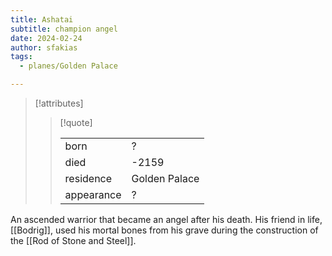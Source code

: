 ```yaml
---
title: Ashatai
subtitle: champion angel
date: 2024-02-24
author: sfakias
tags:
  - planes/Golden Palace

---
```

> [!attributes]
> 
> > [!quote]
> >
> > | | |
> > | --- | --- |
> > | born | ? |
> > | died | -2159 |
> > | residence | Golden Palace |
> > | appearance | ? |

An ascended warrior that became an angel after his death. His friend in life, [[Bodrig]], used his mortal bones from his grave during the construction of the [[Rod of Stone and Steel]].